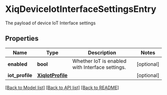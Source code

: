 # XiqDeviceIotInterfaceSettingsEntry

The payload of device IoT Interface settings
## Properties
Name | Type | Description | Notes
------------ | ------------- | ------------- | -------------
**enabled** | **bool** | Whether IoT is enabled with Interface settings. | [optional] 
**iot_profile** | [**XiqIotProfile**](XiqIotProfile.md) |  | [optional] 

[[Back to Model list]](../README.md#documentation-for-models) [[Back to API list]](../README.md#documentation-for-api-endpoints) [[Back to README]](../README.md)


